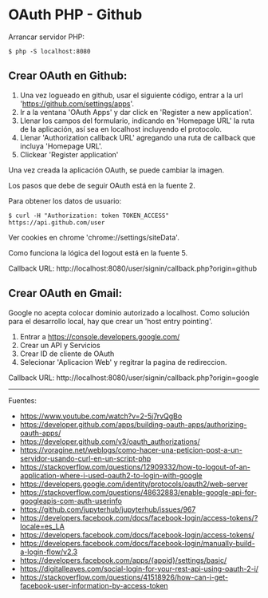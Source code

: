 # OAuth PHP - Github

Arrancar servidor PHP:

    $ php -S localhost:8080

## Crear OAuth en Github:

1. Una vez logueado en github, usar el siguiente código, entrar a la url 'https://github.com/settings/apps'. 
2. Ir a la ventana 'OAuth Apps' y dar click en 'Register a new application'.
3. Llenar los campos del formulario, indicando en 'Homepage URL' la ruta de la aplicación, así sea en localhost incluyendo el protocolo.
4. Llenar 'Authorization callback URL' agregando una ruta de callback que incluya 'Homepage URL'.
5. Clickear 'Register application'

Una vez creada la aplicación OAuth, se puede cambiar la imagen.

Los pasos que debe de seguir OAuth está en la fuente 2.

Para obtener los datos de usuario:

    $ curl -H "Authorization: token TOKEN_ACCESS" https://api.github.com/user

Ver cookies en chrome 'chrome://settings/siteData'.

Como funciona la lógica del logout está en la fuente 5.

Callback URL: http://localhost:8080/user/signin/callback.php?origin=github

## Crear OAuth en Gmail:

Google no acepta colocar dominio autorizado a localhost. Como solución para el desarrollo local, hay que crear un 'host entry pointing'.

1. Entrar a https://console.developers.google.com/
2. Crear un API y Servicios
3. Crear ID de cliente de OAuth
4. Selecionar 'Aplicacion Web' y regitrar la pagina de redireccion.

Callback URL: http://localhost:8080/user/signin/callback.php?origin=google

---

Fuentes:

+ https://www.youtube.com/watch?v=2-5j7rvQgBo
+ https://developer.github.com/apps/building-oauth-apps/authorizing-oauth-apps/
+ https://developer.github.com/v3/oauth_authorizations/
+ https://voragine.net/weblogs/como-hacer-una-peticion-post-a-un-servidor-usando-curl-en-un-script-php
+ https://stackoverflow.com/questions/12909332/how-to-logout-of-an-application-where-i-used-oauth2-to-login-with-google
+ https://developers.google.com/identity/protocols/oauth2/web-server
+ https://stackoverflow.com/questions/48632883/enable-google-api-for-googleapis-com-auth-userinfo
+ https://github.com/jupyterhub/jupyterhub/issues/967
+ https://developers.facebook.com/docs/facebook-login/access-tokens/?locale=es_LA
+ https://developers.facebook.com/docs/facebook-login/access-tokens/
+ https://developers.facebook.com/docs/facebook-login/manually-build-a-login-flow/v2.3
+ https://developers.facebook.com/apps/{appid}/settings/basic/
+ https://digitalleaves.com/social-login-for-your-rest-api-using-oauth-2-i/
+ https://stackoverflow.com/questions/41518926/how-can-i-get-facebook-user-information-by-access-token